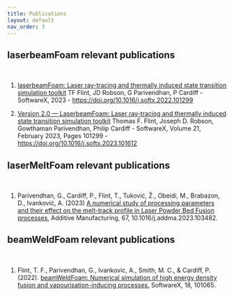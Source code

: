 ```yaml
---
title: Publications  
layout: default
nav_order: 3
---
```



## laserbeamFoam relevant publications

<br>

1. [laserbeamFoam: Laser ray-tracing and thermally induced state transition simulation toolkit](https://www.sciencedirect.com/science/article/pii/S2352711022002175)
  TF Flint, JD Robson, G Parivendhan, P Cardiff - SoftwareX, 2023 - https://doi.org/10.1016/j.softx.2022.101299 

2. [Version 2.0 — LaserbeamFoam: Laser ray-tracing and thermally induced state transition simulation toolkit](https://www.sciencedirect.com/science/article/pii/S2352711023003084)
  Thomas F. Flint, Joseph D. Robson, Gowthaman Parivendhan, Philip Cardiff - SoftwareX, Volume 21, February 2023, Pages 101299 - https://doi.org/10.1016/j.softx.2023.101612

## laserMeltFoam relevant publications

<br>


1. Parivendhan, G., Cardiff, P., Flint, T., Tuković, Ž., Obeidi, M., Brabazon, D., Ivanković, A. (2023) [A numerical study of processing parameters and their effect on the melt-track profile in Laser Powder Bed Fusion processes](https://www.sciencedirect.com/science/article/pii/S2214860423000957), Additive Manufacturing, 67, 10.1016/j.addma.2023.103482.

## beamWeldFoam relevant publications

<br>

1. Flint, T. F., Parivendhan, G., Ivankovic, A., Smith, M. C., & Cardiff, P. (2022). [beamWeldFoam: Numerical simulation of high energy density fusion and vapourisation-inducing processes.](https://www.sciencedirect.com/science/article/pii/S2352711022000504) SoftwareX, 18, 101065.